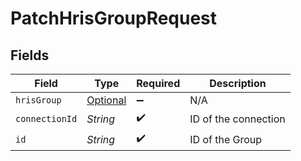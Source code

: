 # PatchHrisGroupRequest


## Fields

| Field                                                   | Type                                                    | Required                                                | Description                                             |
| ------------------------------------------------------- | ------------------------------------------------------- | ------------------------------------------------------- | ------------------------------------------------------- |
| `hrisGroup`                                             | [Optional<HrisGroup>](../../models/shared/HrisGroup.md) | :heavy_minus_sign:                                      | N/A                                                     |
| `connectionId`                                          | *String*                                                | :heavy_check_mark:                                      | ID of the connection                                    |
| `id`                                                    | *String*                                                | :heavy_check_mark:                                      | ID of the Group                                         |